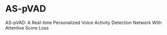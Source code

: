 # AS-pVAD
AS-pVAD: A Real-time Personalized Voice Activity Detection Network With Attentive Score Loss

